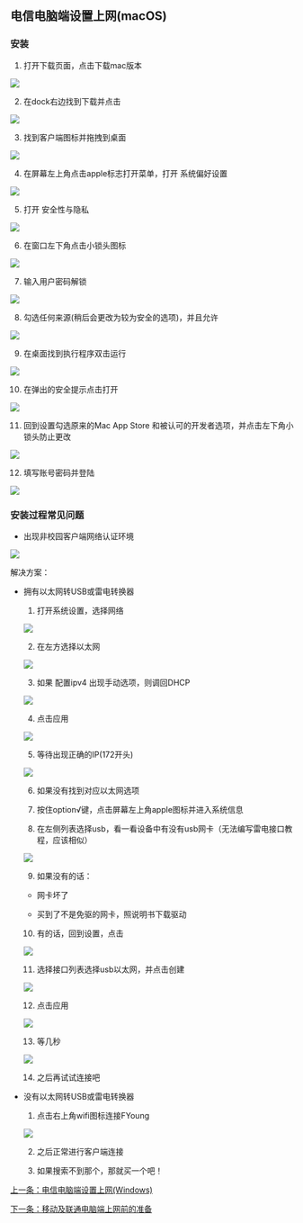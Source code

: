 ## 电信电脑端设置上网(macOS)

### 安装

1. 打开下载页面，点击下载mac版本

![](./images/image1.png)

2. 在dock右边找到下载并点击

![](./images/image2.png)

3. 找到客户端图标并拖拽到桌面

![](./images/image3.jpg)

4. 在屏幕左上角点击apple标志打开菜单，打开 系统偏好设置

![](./images/image4.png)

5. 打开 安全性与隐私

![](./images/image5.png)

6. 在窗口左下角点击小锁头图标

![](./images/image6.png)

7. 输入用户密码解锁

![](./images/image7.png)

8. 勾选任何来源(稍后会更改为较为安全的选项)，并且允许

![](./images/image8.png)

9. 在桌面找到执行程序双击运行

![](./images/image9.png)

10. 在弹出的安全提示点击打开

![](./images/image10.png)

11. 回到设置勾选原来的Mac App Store 和被认可的开发者选项，并点击左下角小锁头防止更改

![](./images/image11.png)

12. 填写账号密码并登陆

![](./images/image12.png)

### 安装过程常见问题

- 出现非校园客户端网络认证环境

![](./images/image13.png)

  解决方案：

  - 拥有以太网转USB或雷电转换器
  
    1. 打开系统设置，选择网络
    
    ![](./images/image14.png)
    
    2. 在左方选择以太网
    
    ![](./images/image15.png)
    
    3. 如果 配置ipv4 出现手动选项，则调回DHCP
    
    ![](./images/image16.png)
    
    4. 点击应用
    
    ![](./images/image17.png)
    
    5. 等待出现正确的IP(172开头)
    
    ![](./images/image18.png)
    
    6. 如果没有找到对应以太网选项
    
    7. 按住option√键，点击屏幕左上角apple图标并进入系统信息
    
    8. 在左侧列表选择usb，看一看设备中有没有usb网卡（无法编写雷电接口教程，应该相似） 
    
    ![](./images/image19.png)
    
    9. 如果没有的话：
    
      - 网卡坏了
      
      - 买到了不是免驱的网卡，照说明书下载驱动
      
    10. 有的话，回到设置，点击
    
    ![](./images/image20.png)
    
    11. 选择接口列表选择usb以太网，并点击创建
    
    ![](./images/image21.png)
    
    12. 点击应用
    
    ![](./images/image22.png)
    
    13. 等几秒
    
    ![](./images/image23.png)
    
    14. 之后再试试连接吧
    
  - 没有以太网转USB或雷电转换器
  
    1. 点击右上角wifi图标连接FYoung
    
    ![](./images/image24.png)
    
    2. 之后正常进行客户端连接
    
    3. 如果搜索不到那个，那就买一个吧！
    
    
[上一条：电信电脑端设置上网(Windows)](/guide/setWindowsDX)

[下一条：移动及联通电脑端上网前的准备](/guide/preparePPPoE)
    